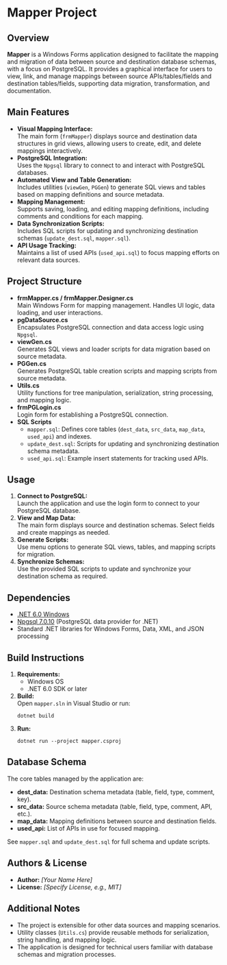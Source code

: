 # Mapper Project

## Overview

**Mapper** is a Windows Forms application designed to facilitate the mapping and migration of data between source and destination database schemas, with a focus on PostgreSQL. It provides a graphical interface for users to view, link, and manage mappings between source APIs/tables/fields and destination tables/fields, supporting data migration, transformation, and documentation.

## Main Features

- **Visual Mapping Interface:**  
  The main form (`frmMapper`) displays source and destination data structures in grid views, allowing users to create, edit, and delete mappings interactively.
- **PostgreSQL Integration:**  
  Uses the `Npgsql` library to connect to and interact with PostgreSQL databases.
- **Automated View and Table Generation:**  
  Includes utilities (`viewGen`, `PGGen`) to generate SQL views and tables based on mapping definitions and source metadata.
- **Mapping Management:**  
  Supports saving, loading, and editing mapping definitions, including comments and conditions for each mapping.
- **Data Synchronization Scripts:**  
  Includes SQL scripts for updating and synchronizing destination schemas (`update_dest.sql`, `mapper.sql`).
- **API Usage Tracking:**  
  Maintains a list of used APIs (`used_api.sql`) to focus mapping efforts on relevant data sources.

## Project Structure

- **frmMapper.cs / frmMapper.Designer.cs**  
  Main Windows Form for mapping management. Handles UI logic, data loading, and user interactions.
- **pgDataSource.cs**  
  Encapsulates PostgreSQL connection and data access logic using `Npgsql`.
- **viewGen.cs**  
  Generates SQL views and loader scripts for data migration based on source metadata.
- **PGGen.cs**  
  Generates PostgreSQL table creation scripts and mapping scripts from source metadata.
- **Utils.cs**  
  Utility functions for tree manipulation, serialization, string processing, and mapping logic.
- **frmPGLogin.cs**  
  Login form for establishing a PostgreSQL connection.
- **SQL Scripts**  
  - `mapper.sql`: Defines core tables (`dest_data`, `src_data`, `map_data`, `used_api`) and indexes.
  - `update_dest.sql`: Scripts for updating and synchronizing destination schema metadata.
  - `used_api.sql`: Example insert statements for tracking used APIs.

## Usage

1. **Connect to PostgreSQL:**  
   Launch the application and use the login form to connect to your PostgreSQL database.
2. **View and Map Data:**  
   The main form displays source and destination schemas. Select fields and create mappings as needed.
3. **Generate Scripts:**  
   Use menu options to generate SQL views, tables, and mapping scripts for migration.
4. **Synchronize Schemas:**  
   Use the provided SQL scripts to update and synchronize your destination schema as required.

## Dependencies

- [.NET 6.0 Windows](https://dotnet.microsoft.com/en-us/download/dotnet/6.0)
- [Npgsql 7.0.10](https://www.npgsql.org/) (PostgreSQL data provider for .NET)
- Standard .NET libraries for Windows Forms, Data, XML, and JSON processing

## Build Instructions

1. **Requirements:**  
   - Windows OS  
   - .NET 6.0 SDK or later
2. **Build:**  
   Open `mapper.sln` in Visual Studio or run:
   ```
   dotnet build
   ```
3. **Run:**  
   ```
   dotnet run --project mapper.csproj
   ```

## Database Schema

The core tables managed by the application are:

- **dest_data:** Destination schema metadata (table, field, type, comment, key).
- **src_data:** Source schema metadata (table, field, type, comment, API, etc.).
- **map_data:** Mapping definitions between source and destination fields.
- **used_api:** List of APIs in use for focused mapping.

See `mapper.sql` and `update_dest.sql` for full schema and update scripts.

## Authors & License

- **Author:** _[Your Name Here]_
- **License:** _[Specify License, e.g., MIT]_

## Additional Notes

- The project is extensible for other data sources and mapping scenarios.
- Utility classes (`Utils.cs`) provide reusable methods for serialization, string handling, and mapping logic.
- The application is designed for technical users familiar with database schemas and migration processes. 